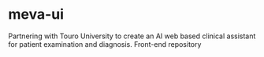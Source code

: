# meva-ui
Partnering with Touro University to create an AI web based clinical assistant for patient examination and diagnosis. Front-end repository
